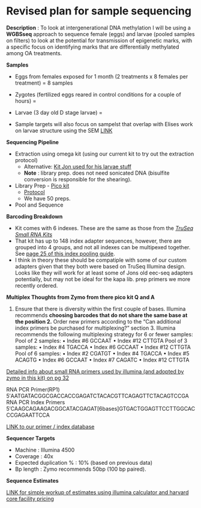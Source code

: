 # Revised plan for sample sequencing

**Description** : To look at intergenerational DNA methylation I will be using a **WGBSseq** approach to sequence female (eggs) and larvae (pooled samples on filters) to look at the potential for transmission of epigenetic marks, with a specific focus on identifying marks that are differentially methylated among OA treatments.

**Samples**
* Eggs from females exposed for 1 month (2 treatments x 8 females per treatment) = 8 samples
* Zygotes (fertilized eggs reared in control conditions for a couple of hours) = 
* Larvae  (3 day old D stage larvae) = 

* Sample targets will also focus on sampelst that overlap with Elises work on larvae structure using the SEM [LINK](https://github.com/epigeneticstoocean/2018OAExp_larvae/blob/master/notebook/20191111_EliseSampleList.md)

**Sequencing Pipeline**
* Extraction using omega kit (using our current kit to try out the extraction protocol)
    * Alternative: [Kit Jon used for his larvae stuff](https://www.zymoresearch.com/collections/quick-dna-rna-kits/products/quick-dna-rna-miniprep-plus-kit)
    * **Note** : library prep. does not need sonicated DNA (bisulfite conversion is responsible for the shearing).
* Library Prep - [Pico kit](https://www.zymoresearch.com/products/pico-methyl-seq-library-prep-kit)
    * [Protocol](https://files.zymoresearch.com/protocols/_d5455_d5456_picomethylseq.pdf)
    * We have 50 preps.
* Pool and Sequence

**Barcoding Breakdown**

* Kit comes with 6 indexes. These are the same as those from the [*TruSeq Small RNA Kits*](https://support.illumina.com/content/dam/illumina-support/documents/documentation/chemistry_documentation/samplepreps_truseq/truseqsmallrna/truseq-small-rna-library-prep-kit-reference-guide-15004197-02.pdf)
* That kit has up to 148 index adapter sequences, however, there are grouped into 4 groups, and not all indexes can be multipexed together. See [page 25 of this index pooling guide](https://support.illumina.com/content/dam/illumina-support/documents/documentation/chemistry_documentation/experiment-design/index-adapters-pooling-guide-1000000041074-07.pdf).
* I think in theory these should be compatiple with some of our custom adapters given that they both were based on TruSeq Illumina design. Looks like they will work for at least some of Jons old eec-seq adapters potentially, but may not be ideal for the kapa lib. prep primers we more recently ordered.

**Multiplex Thoughts from Zymo from there pico kit Q and A**  
1. Ensure that there is diversity within the first couple of bases. Illumina recommends **choosing barcodes that do not share the same base at the position 2.** Order new primers according to the “Can additional index primers be purchased for multiplexing?” section 3. Illumina recommends the following multiplexing strategy for 6 or fewer samples: Pool of 2 samples: • Index #6 GCCAAT • Index #12 CTTGTA Pool of 3 samples: • Index #4 TGACCA • Index #6 GCCAAT • Index #12 CTTGTA Pool of 6 samples: • Index #2 CGATGT • Index #4 TGACCA • Index #5 ACAGTG • Index #6 GCCAAT • Index #7 CAGATC • Index #12 CTTGTA


[Detailed info about small RNA primers used by illumina (and adopted by zymo in this kit) on pg 32](https://support.illumina.com/content/dam/illumina-support/documents/documentation/chemistry_documentation/experiment-design/illumina-adapter-sequences-1000000002694-11.pdf)

RNA PCR Primer(RP1)  
5′AATGATACGGCGACCACCGAGATCTACACGTTCAGAGTTCTACAGTCCGA  
RNA PCR Index Primers  
5′CAAGCAGAAGACGGCATACGAGAT[6bases]GTGACTGGAGTTCCTTGGCACCCGAGAATTCCA  

[LINK to our primer / index database](https://docs.google.com/spreadsheets/d/1chXHQN3bYWArrUJmSRBO9Q_H8i_63yZAIdsu1xE6KHc/edit#gid=917843354)

**Sequencer Targets**
* Machine :  Illumina 4500
* Coverage : 40x
* Expected duplication % : 10% (based on previous data)
* Bp length : Zymo recommends 50bp (100 bp paired).

**Sequence Estimates**

[LINK for simple workup of estimates using illumina calculator and harvard core facility pricing](https://github.com/epigeneticstoocean/2018OAExp_larvae/blob/master/notebook/20191112_illuminaCostCalSummary.md)



